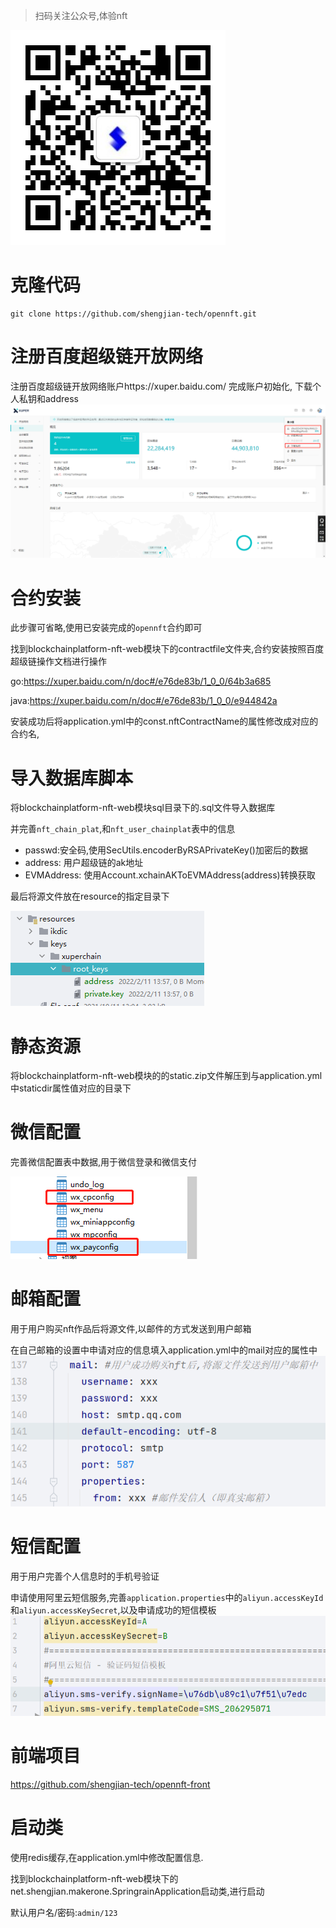 
> 扫码关注公众号,体验nft
> 
![img.png](readmeimage/0.png)
# 克隆代码
```shell
git clone https://github.com/shengjian-tech/opennft.git
```
# 注册百度超级链开放网络
注册百度超级链开放网络账户https://xuper.baidu.com/  完成账户初始化, 下载个人私钥和address
![img.png](readmeimage/1.png)

# 合约安装
此步骤可省略,使用已安装完成的`opennft`合约即可

找到blockchainplatform-nft-web模块下的contractfile文件夹,合约安装按照百度超级链操作文档进行操作

go:https://xuper.baidu.com/n/doc#/e76de83b/1_0_0/64b3a685

java:https://xuper.baidu.com/n/doc#/e76de83b/1_0_0/e944842a

安装成功后将application.yml中的const.nftContractName的属性修改成对应的合约名,

# 导入数据库脚本
将blockchainplatform-nft-web模块sql目录下的.sql文件导入数据库

并完善`nft_chain_plat`,和`nft_user_chainplat`表中的信息
- passwd:安全码,使用SecUtils.encoderByRSAPrivateKey()加密后的数据
- address: 用户超级链的ak地址
- EVMAddress: 使用Account.xchainAKToEVMAddress(address)转换获取

最后将源文件放在resource的指定目录下

![img.png](readmeimage/2.png)
# 静态资源
将blockchainplatform-nft-web模块的的static.zip文件解压到与application.yml中staticdir属性值对应的目录下
# 微信配置
完善微信配置表中数据,用于微信登录和微信支付

![img.png](readmeimage/3.png)

# 邮箱配置
用于用户购买nft作品后将源文件,以邮件的方式发送到用户邮箱

在自己邮箱的设置中申请对应的信息填入application.yml中的mail对应的属性中
![img.png](readmeimage/4.png)

# 短信配置
用于用户完善个人信息时的手机号验证

申请使用阿里云短信服务,完善`application.properties`中的`aliyun.accessKeyId`和`aliyun.accessKeySecret`,以及申请成功的短信模板
![img.png](readmeimage/5.png)

# 前端项目
https://github.com/shengjian-tech/opennft-front

# 启动类
使用redis缓存,在application.yml中修改配置信息.

找到blockchainplatform-nft-web模块下的net.shengjian.makerone.SpringrainApplication启动类,进行启动

默认用户名/密码:`admin/123`
